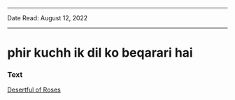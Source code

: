 
---

Date Read: August 12, 2022

---


# phir kuchh ik dil ko beqarari hai


### Text

[Desertful of Roses](http://www.columbia.edu/itc/mealac/pritchett/00ghalib/164/index_164.html)

